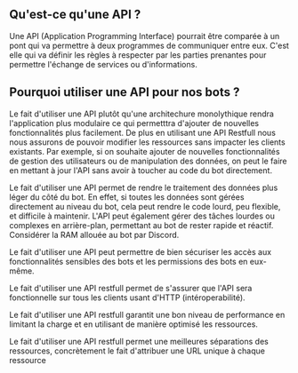## Qu'est-ce qu'une API ?

Une API (Application Programming Interface) pourrait être comparée à un pont qui va permettre à deux programmes de communiquer entre eux. C'est elle qui va définir les règles à respecter par les parties prenantes pour permettre l'échange de services ou d'informations.

## Pourquoi utiliser une API pour nos bots ?

Le fait d'utiliser une API plutôt qu'une architechure monolythique rendra l'application plus modulaire ce qui permetttra d'ajouter de nouvelles fonctionnalités plus facilement. De plus en utilisant une API Restfull nous nous assurons de pouvoir modifier les ressources sans impacter les clients existants. Par exemple, si on souhaite ajouter de nouvelles fonctionnalités de gestion des utilisateurs ou de manipulation des données, on peut le faire en mettant à jour l'API sans avoir à toucher au code du bot directement.

Le fait d'utiliser une API permet de rendre le traitement des données plus léger du côté du bot. En effet, si toutes les données sont gérées directement au niveau du bot, cela peut rendre le code lourd, peu flexible, et difficile à maintenir. L'API peut également gérer des tâches lourdes ou complexes en arrière-plan, permettant au bot de rester rapide et réactif. Considérer la RAM allouée au bot par Discord.

Le fait d'utiliser une API peut permettre de bien sécuriser les accès aux fonctionnalités sensibles des bots et les permissions des bots en eux-même.

Le fait d'utiliser une API restfull permet de s'assurer que l'API sera fonctionnelle sur tous les clients usant d'HTTP (intéroperabilité).

Le fait d'utiliser une API restfull garantit une bon niveau de performance en limitant la charge et en utilisant de manière optimisé les ressources.

Le fait d'utiliser une API restfull permet une meilleures séparations des ressources, concrètement le fait d'attribuer une URL unique à chaque ressource
